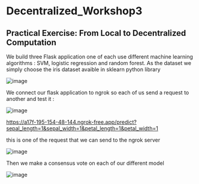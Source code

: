 # Decentralized_Workshop3

## Practical Exercise: From Local to Decentralized Computation

We build three Flask application one of each use different machine learning algorithms : SVM, logistic regression and random forest. As the dataset we simply choose the iris dataset avaible in sklearn python library

![image](https://github.com/Natgru06/Decentralized_Workshop3/assets/108078812/1b44fea2-f7ca-4077-8604-f5bf3b120f2b)

We connect our flask application to ngrok so each of us send a request to another and test it :

![image](https://github.com/Natgru06/Decentralized_Workshop3/assets/108078812/62bdba09-40fb-4986-bcfa-f79924076f58)

https://a17f-195-154-48-144.ngrok-free.app/predict?sepal_length=1&sepal_width=1&petal_length=1&petal_width=1

this is one of the request that we can send to the ngrok server

![image](https://github.com/Natgru06/Decentralized_Workshop3/assets/108078812/2b8340c5-f75b-4531-bb76-217ca03fe328)

Then we make a consensus vote on each of our different model

![image](https://github.com/Natgru06/Decentralized_Workshop3/assets/108078812/f295a6e1-fef6-4c45-acc8-1eebe26aacca)


